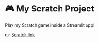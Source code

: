 # 🎮 My Scratch Project
Play my Scratch game inside a Streamlit app!

👉 [Scratch link](https://scratch.mit.edu/projects/1210664748/)
